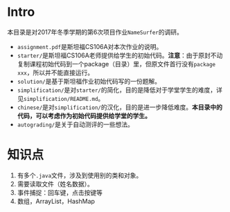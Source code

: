 # Intro

本目录是对2017年冬季学期的第6次项目作业`NameSurfer`的调研。

- `assignment.pdf`是斯坦福CS106A对本次作业的说明。
- `starter/`是斯坦福CS106A老师提供给学生的初始代码。**注意**：由于原封不动复制课程初始代码到一个package（目录）里，但原文件首行没有`package xxx`，所以并不能直接运行。
- `solution/`是基于斯坦福作业初始代码写的一份题解。
- `simplification/`是对`starter/`的简化，目的是降低对于学堂学生的难度，详见`simplification/README.md`。
- `chinese/`是对`simplification/`的汉化，目的是进一步降低难度。**本目录中的代码，可以考虑作为初始代码提供给学堂的学生。**
- `autograding/`是关于自动测评的一些想法。

# 知识点

1. 有多个`.java`文件，涉及到使用别的类和对象。
2. 需要读取文件（姓名数据）。
3. 事件捕捉：回车键，点击按键等
4. 数组，ArrayList，HashMap